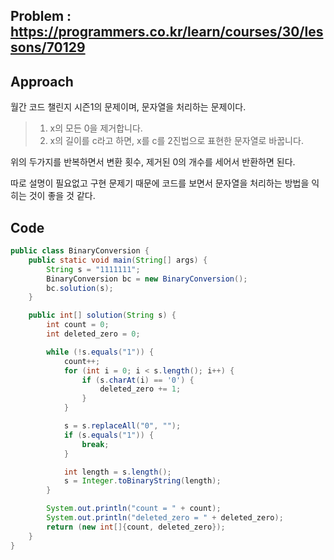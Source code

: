 ## Problem : https://programmers.co.kr/learn/courses/30/lessons/70129

## Approach

월간 코드 챌린지 시즌1의 문제이며, 문자열을 처리하는 문제이다.

> 1. x의 모든 0을 제거합니다.
> 2. x의 길이를 c라고 하면, x를 c를 2진법으로 표현한 문자열로 바꿉니다.

위의 두가지를 반복하면서 변환 횟수, 제거된 0의 개수를 세어서 반환하면 된다.

따로 설명이 필요없고 구현 문제기 때문에 코드를 보면서 문자열을 처리하는 방법을 익히는 것이 좋을 것 같다.

## Code

```java
public class BinaryConversion {
    public static void main(String[] args) {
        String s = "1111111";
        BinaryConversion bc = new BinaryConversion();
        bc.solution(s);
    }

    public int[] solution(String s) {
        int count = 0;
        int deleted_zero = 0;

        while (!s.equals("1")) {
            count++;
            for (int i = 0; i < s.length(); i++) {
                if (s.charAt(i) == '0') {
                    deleted_zero += 1;
                }
            }

            s = s.replaceAll("0", "");
            if (s.equals("1")) {
                break;
            }

            int length = s.length();
            s = Integer.toBinaryString(length);
        }

        System.out.println("count = " + count);
        System.out.println("deleted_zero = " + deleted_zero);
        return (new int[]{count, deleted_zero});
    }
}

```

